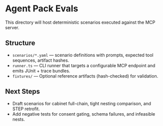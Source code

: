 # Agent Pack Evals

This directory will host deterministic scenarios executed against the MCP server.

## Structure
- `scenarios/*.yaml` — scenario definitions with prompts, expected tool sequences, artifact hashes.
- `runner.ts` — CLI runner that targets a configurable MCP endpoint and emits JUnit + trace bundles.
- `fixtures/` — Optional reference artifacts (hash-checked) for validation.

## Next Steps
- Draft scenarios for cabinet full-chain, tight nesting comparison, and STEP retrofit.
- Add negative tests for consent gating, schema failures, and infeasible nests.

